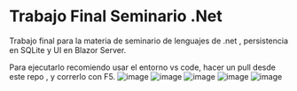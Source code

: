 # Trabajo Final Seminario .Net
Trabajo final para la materia de seminario de lenguajes de .net , persistencia en SQLite y UI en Blazor Server.

Para ejecutarlo recomiendo usar el entorno vs code, hacer un pull desde este repo , y correrlo con F5.
![image](https://github.com/CapoElMate/trabajoFinalSeminarioDotNet/assets/98244427/57d17137-29c7-42b4-8765-74daab036758)
![image](https://github.com/CapoElMate/trabajoFinalSeminarioDotNet/assets/98244427/1eaa4ecb-274f-45c3-b437-a371b9024ae9)
![image](https://github.com/CapoElMate/trabajoFinalSeminarioDotNet/assets/98244427/bb2651bf-9d99-406b-ad30-e507da9ebab4)
![image](https://github.com/CapoElMate/trabajoFinalSeminarioDotNet/assets/98244427/4b597099-a693-4563-afb4-6d69cf8e0147)
![image](https://github.com/CapoElMate/trabajoFinalSeminarioDotNet/assets/98244427/d3feeffa-947e-4f0e-8691-9af922743e2c)

